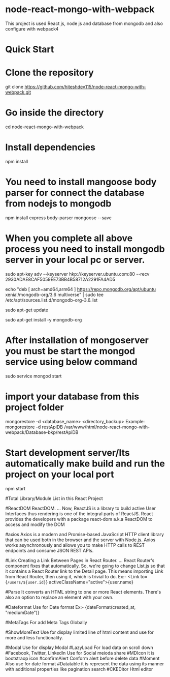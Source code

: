 # node-react-mongo-with-webpack
This project is used React js, node js and database from mongodb and also configure with webpack4

# Quick Start

# Clone the repository
git clone https://github.com/hiteshdev115/node-react-mongo-with-webpack.git

# Go inside the directory
cd node-react-mongo-with-webpack

# Install dependencies
npm install

# You need to install mangoose body parser for connect the database from nodejs to mongodb
npm install express body-parser mongoose --save

# When you complete all above process you need to install mongodb server in your local pc or server.
sudo apt-key adv --keyserver hkp://keyserver.ubuntu.com:80 --recv 2930ADAE8CAF5059EE73BB4B58712A2291FA4AD5

echo "deb [ arch=amd64,arm64 ] https://repo.mongodb.org/apt/ubuntu xenial/mongodb-org/3.6 multiverse" | sudo tee /etc/apt/sources.list.d/mongodb-org-3.6.list

sudo apt-get update

sudo apt-get install -y mongodb-org

# After installation of mongoserver you must be start the mongod service using below command
sudo service mongod start

# import your database from this project folder
mongorestore -d <database_name> <directory_backup>
Example:
mongorestore -d restApiDB /var/www/html/node-react-mongo-with-webpack/Database-bkp/restApiDB

# Start development server/Its automatically make build and run the project on your local port
npm start

#Total Library/Module List in this React Project

#ReactDOM
ReactDOM. ... Now, ReactJS is a library to build active User Interfaces thus rendering is one of the integral parts of ReactJS. React provides the developers with a package react-dom a.k.a ReactDOM to access and modify the DOM

#axios 
Axios is a modern and Promise-based JavaScript HTTP client library that can be used both in the browser and the server with Node.js. Axios works asynchronously and allows you to make HTTP calls to REST endpoints and consume JSON REST APIs.

#Link 
Creating a Link Between Pages in React Router. ... React Router's <Link> component fixes that automatically. So, we're going to change List.js so that it contains a React Router link to the Detail page. This means importing Link from React Router, then using it, which is trivial to do.
	Ex:- <Link to={`/users/${user.id}`} activeClassName="active">{user.name}</Link>

#Parse
It converts an HTML string to one or more React elements. There's also an option to replace an element with your own.

#Dateformat
Use for Date format
 	Ex:- {dateFormat(created_at, "mediumDate")}

#MetaTags
For add Meta Tags Globally

#ShowMoreText
Use for display limited line of html content and use for more and less functionality.

#Modal
Use for display Modal
#LazyLoad
For load data on scroll down
#Facebook, Twitter, LinkedIn
Use for Social meioda share
#MDIcon
it is bootstraop icon
#confirmAlert
Conform alert before delete data
#Moment
Also use for date format
#Datatable
it is represent the data using its manner with additional properties like pagination search
#CKEDitor
Html editor


